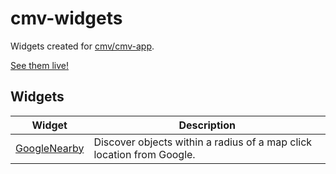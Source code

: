 # cmv-widgets

Widgets created for [cmv/cmv-app](https://github.com/cmv/cmv-app).

[See them live!](http://aspetkov.github.io/)

## Widgets

| Widget | Description |
| :----: | ----------- |
| [GoogleNearby](https://github.com/aspetkov/cmv-widgets/tree/master/GoogleNearby) | Discover objects within a radius of a map click location from Google. |
